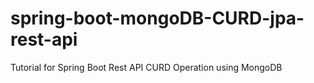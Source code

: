 # spring-boot-mongoDB-CURD-jpa-rest-api
Tutorial for Spring Boot Rest API CURD Operation using MongoDB
